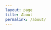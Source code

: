 ```yaml
---
layout: page
title: About
permalink: /about/
---
```


<script type="text/javascript" src="https://meetsandesh.github.io/assets/plugins/jquery-1.11.3.min.js"></script>
<script>location.replace('https://meetsandesh.github.io');</script>
